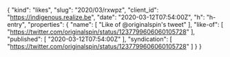{
  "kind": "likes",
  "slug": "2020/03/rxwpz",
  "client_id": "https://indigenous.realize.be",
  "date": "2020-03-12T07:54:00Z",
  "h": "h-entry",
  "properties": {
    "name": [
      "Like of @originalspin's tweet"
    ],
    "like-of": [
      "https://twitter.com/originalspin/status/1237799606060105728"
    ],
    "published": [
      "2020-03-12T07:54:00Z"
    ],
    "syndication": [
      "https://twitter.com/originalspin/status/1237799606060105728"
    ]
  }
}

